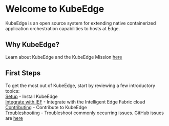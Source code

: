 # Welcome to KubeEdge

KubeEdge is an open source system for extending native containerized application orchestration capabilities to hosts at Edge.

## Why KubeEdge?
Learn about KubeEdge and the KubeEdge Mission [here](/en/docs/kubeedge/)  

## First Steps  
To get the most out of KubeEdge, start by reviewing a few introductory topics:  
[Setup](/en/docs/setup/) - Install KubeEdge  
[Integrate with IEF](/en/docs/setup/#integrate-with-huaweicloud-intelligent-edgefabric-ief-https-www-huaweicloud-com-product-ief-html) - Integrate with the Intelligent Edge Fabric cloud  
[Contributing](/en/docs/contributing/) - Contribute to KubeEdge  
[Troubleshooting](/en/docs/troubleshooting) - Troubleshoot commonly occurring issues. GitHub issues are [here](https://github.com/kubeedge/kubeedge/issues)  
